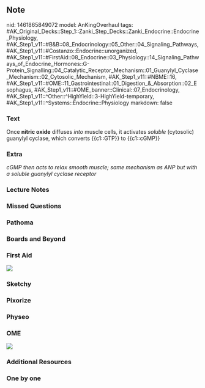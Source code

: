 ## Note
nid: 1461865849072
model: AnKingOverhaul
tags: #AK_Original_Decks::Step_1::Zanki_Step_Decks::Zanki_Endocrine::Endocrine_Physiology, #AK_Step1_v11::#B&B::08_Endocrinology::05_Other::04_Signaling_Pathways, #AK_Step1_v11::#Costanzo::Endocrine::unorganized, #AK_Step1_v11::#FirstAid::08_Endocrine::03_Physiology::14_Signaling_Pathways_of_Endocrine_Hormones::G-Protein_Signalling::04_Catalytic_Receptor_Mechanism::01_Guanylyl_Cyclase_Mechanism::02_Cytosolic_Mechanism, #AK_Step1_v11::#NBME::16, #AK_Step1_v11::#OME::11_Gastrointestinal::01_Digestion_&_Absorption::02_Esophagus, #AK_Step1_v11::#OME_banner::Clinical::07_Endocrinology, #AK_Step1_v11::^Other::^HighYield::3-HighYield-temporary, #AK_Step1_v11::^Systems::Endocrine::Physiology
markdown: false

### Text
<div>
  Once <b>nitric oxide</b> diffuses <i>into</i> muscle cells, it
  activates <i>soluble</i> (cytosolic) guanylyl cyclase, which
  converts {{c1::GTP}} to {{c1::cGMP}}
</div>

### Extra
<i>cGMP then acts to relax smooth muscle; same mechanism as ANP but
with a soluble guanylyl cyclase receptor</i>

### Lecture Notes


### Missed Questions


### Pathoma


### Boards and Beyond


### First Aid
<img src="paste-e2094f6424beb4a748ecbd59273e780c682eebbe.jpg">

### Sketchy


### Pixorize


### Physeo


### OME
<div class="ome-widget">
  <a href=
  "https://onlinemeded.org/spa/endocrinology?ref=anki"><img src=
  "_OME_AnkiFlashcards_Topic_4.png"></a>
</div>

### Additional Resources


### One by one

